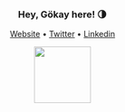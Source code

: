 <h3 align="center">Hey, Gökay here! 🌗</h3>

<p align="center">
  <a href="https://gokay.dev">Website</a> •
  <a href="https://twitter.com/gokaybr">Twitter</a> •
  <a href="https://www.linkedin.com/in/borulday/">Linkedin</a>
</p>

<p align="center">
  <img width="100" src="https://media.giphy.com/media/Hm9GrdOICMoKs/giphy.gif"/>
</p>
